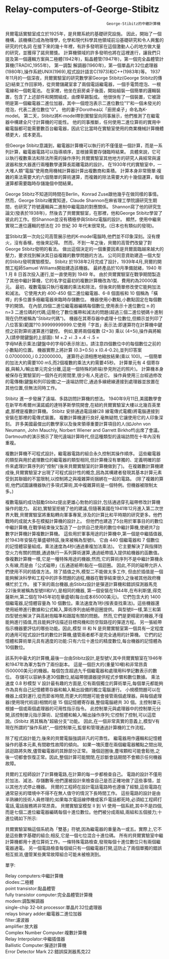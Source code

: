 # Relay-computers-of-George-Stibitz
                                                 George-Stibitz的中繼計算機

貝爾電話實驗室成立於1925年，是貝爾系統的基礎研究設施。
因此，開始了一個機構，該機構已成為物理學，化學和現代科學其他領域前沿基礎研究和令人興奮的研究的代名詞
在接下來的幾十年裡，有許多發明家在這個激動人心的地方做大量的研究，並獲得了諾貝爾獎。
計算機領域的許多發明也將在這裡進行，讓我們只提及第一個邏輯方案與二極體(1942年)，點晶體管(1947年)，第一個完全晶體管計算機(TRADIC,1955年)，
第一調製 解調器(1960年)，第一個單晶片32位處理器(1980年),操作系統UNIX(1969),程式設計語言C(1973)和C++(1983年)等。
1937年11月的一個深夜，貝爾實驗室的研究數學家George Stibitz(George Stibitz的傳記)結束工作回家時，從貝爾儲藏室拿了兩個電話繼電器，一個手電筒燈泡、一根電線和一個乾電池。
在家裡，他坐在廚房桌子後面，開始組裝一個簡單的邏輯裝置，包含了上述部件和開關組成，由煙草錫製成。
他很快有了一個裝置，它被證明是第一個繼電器二進位加器，其中一個燈泡表示二進位數位"1"和一個未發光的燈泡，代表二進位數位"0"。
他的妻子Dorothea以「廚房桌子」命名為K-model。
第二天，Stibitz將K-model帶到實驗室向同事展示，他們推測了在繼電器中構建全尺寸計算機的可能性。
他的同事推斷，任何使用二進位算術的實用中繼電腦都可能需要數百台繼電器，因此它比當時在實驗室使用的商業機械計算機體積更大，成本更高。
 
但George Stibitz意識到，繼電器計算機可以執行的不僅僅是一個計算，而是一系列計算，繼電器電路可以指導順序，並根據需要存儲臨時結果。
具體來說，它可以執行複數乘法和除法所需的操作序列:貝爾實驗室其他地方的研究人員經常與濾波器和放大器進行兩種數學運算長距離電路的設計。
在1930年代的實驗室中，一大堆人類“電腦”使用商用機械計算器計算出複數商和乘積。
計算本身非常簡單:複雜的乘法需要大約六個簡單的算術運算，而複雜的除法需要大約十幾個運算，每個運算都需要臨時存儲幾個中間結果。

 George Stibitz不知道同時間在Berlin，Konrad Zuse跟他幾乎在做同樣的事情。
 然而，George Stibitz確實知道，Claude Shannon在麻省理工學院讀研究生期間，也研究了符號邏輯與二進制中繼電路的對應關係。
 Shannon寫了他的研究生論文(發表於1938年)，然後去了貝爾實驗室，在那裡，他和George Stibitz學習了彼此的工作。但Shannon並沒有積極參與Stibitz電腦的設計。
 顯然，使用中繼來實現二進位邏輯的想法在 20 世紀 30 年代末很常見。(日本也有類似的發現)。

當Stibitz第一次向公司高管展示他的K-model電腦時,他們並不印象深刻。沒有煙火，沒有香檳，他後來記得。
然而，不到一年之後，貝爾的高管們改變了對George Stibitz發明的看法。
做出這個決定的一個重要因素是貝爾面臨越來越大的壓力，要求找到解決其日益複雜的數學問題的方法。
公司同意資助建造一個大型的Stibitz發明實驗模型。
Stibitz 於1938年2月完成了設計，1939年4月,貝爾的開關工程師Samuel Williams開始建造該機器。
最終產品於10月準備就緒，1940 年 1 月 8 日首次投入運行,並一直使用到 1949 年。
由於貝爾實驗室在戰爭期間製造了其他中繼計算機，它的名字從最初的複數計算機改為1型。費用約為20000美元。
最初，複數電腦只執行複雜的乘法和除法，但後來的簡單修改使它能夠加法和減法。
它使用大約 400-450 個二進位繼電器、6-8 個面板和 10 個稱為「橫桿」的多位置多極繼電器來臨時存儲數位。
機器使用小數點,小數點固定在每個數字的開頭。
在內部,四個二進位繼電器編碼每個數位,使用表示十進位數位 n 的 n=3 二進位碼的代碼;這簡化了數位攜帶和減法的問題(超過三個二進位號碼十進制現在仍然被稱為"Stibitz代碼")。
機器在其寄存器中處理十位數位,但顯示並列印了八位答案(範圍??0.99999999999.它使用「字首」表示法:即運算符在計算機中鍵控之前對算術運算進行鍵控。
例如,要將兩個複數 (2+3i) 乘以 (4+5i),操作員將輸入(請參閱鍵盤的上部圖): M +.2 +i .3 +.4 -i .5 =                                                                 
字母M表示乘法(鍵盤中的字母D表示除法)。請注意四個數位中的每個數位之前的小數點的位置。
機器實際上將計算 (0.3+0.5i) x (0.4-0.2i),並列印答案0.07000000_i 0.22000000。
運算符必須相應地縮放結果(乘以 100)。一個簡單的加法大約需要100 mS,而2個複數的乘法大約需要45秒。
計算單元有 4 個寄存器,與輸入/輸出單元完全分離,這是一個特殊的終端(參見附近的照片)。
計算機本身被保存在實驗室的一個外在的房間里,很少有人見過它。
操作員使用三台經過修改的電傳機(鍵盤和列印設備)之一遠端訪問它,通過多線總線連接到處理器並放置在其他位置,但無法同時工作。

Stibitz 進一步發展了遠端、多路訪問計算機的想法。
1940年9月11日,美國數學會在新罕布希爾州漢諾威的達特茅斯學院開會,在紐約貝爾實驗室大樓以北幾百英里處,那裡是複數計算機。
Stibitz 安排通過電話線(28 線電傳式電纜)將電腦連接到安裝在那裡的電傳式裝置。
複數計算機運行良好,毫無疑問,它讓使用它的人印象深刻。
許多美國最傑出的數學家以及後來領導重要計算項目的人(如John von Neumann, John Mauchly, Norbert Wiener and Garrett Birkhoff)出席了會議。
Dartmouth的演示預示了現代遠端計算時代,但這種類型的遠端訪問在十年內沒有重複。

複數計算機不可程式設計。繼電器電路的組合永久控制其操作順序。
這些繼電器的類型與用於處理數位的繼電器的類型相同,但計算機沒有單獨的、定義明確的部件來處理計算序列的"控制"(後來貝爾實驗室的計算機做到了)。
在複雜數計算機建成後,貝爾實驗室才出現了可程式設計性的概念,因為其構建者發現其基本計算元素受到其聯姻的不當限制,以控制將之與複雜算術捆綁在一起的電路。
(除了複雜的算術,他們試圖讓機器執行多項式算術,其中複雜算術是一個特例。但機器被限制太多。)

複數電腦的成功鼓勵Stibitz提出更雄心勃勃的設計,包括通過穿孔磁帶修改計算機操作的能力。
起初,實驗室拒絕了他的建議,但隨著美國在1941年12月進入第二次世界大戰,貝爾實驗室將重點轉向軍事專案,涉及的計算比和平時期的研究更多。他們戰時的成就大多在模擬計算機的設計上。
但他們也建造了5台用於軍事目的的數位中繼計算機,在戰爭結束後又製造了一台供自己使用的數位中繼計算機,使總共7台數字計算機計算複數計算機。
這些用於軍事用途的計算機中,第一個是中繼插值器,於1943年安裝在華盛頓特區,後來被稱為型號II。
它由 440 個繼電器和 7 個數位的記憶體容量組成。乘法速度為4秒(通過重複加法乘法)。
它主要解決了與指揮防空火力有關的問題,通過執行一系列算術運算,通過紙帶插入提供給機器的函數值。
像複數計算機一樣,它是一種特殊用途的機器;然而,它的算術序列不是中繼計算機永久有線,而是由「公式磁帶」(五通道紙帶)黏在一個迴圈。
因此,不同的磁帶允許人們使用不同的插值方法。除了插值之外,模型二不能做太多工作,
但由於插值是一個能夠解決科學和工程中的許多問題的過程,機器在戰爭結束很久之後被其他政府機構忙於工作。
接下來的兩台機器,由Stibitz設計是彈道計算機和錯誤探測器馬克22(後來被稱為型號III和IV),是相同的機器,
第一個安裝在1944年,在布利斯堡,得克薩斯州,第二個在1945年初在華盛頓(每台成本65000美元)。
它們包含大約 1400 個繼電器,記憶體容量為 10 個數位。乘法速度為1秒(按表查找乘法)。這些機器還使用紙帶進行數據和公式輸入,算術序列由紙帶迴圈提供。
與型號II一樣,第三和第四型號也解決了與高射炮瞄準和跟蹤有關的問題。
然而,它們是更精密的機器,不僅能夠進行插值,而且能夠評估描述目標飛機和防空殼路徑的彈道方程。
另一張紙帶指示機器要評估的哪些功能。因此,模型 III 和 N 是貝爾實驗室第一個具有一定程度的通用可程式設計性的數位計算機,儘管兩者都不是完全通用的計算機。
它們的記憶體和算術單元具有適度的功能:只有六位十進位的精度數位,每台機器的記憶體為10個數位。

該系列中最大的計算機,最後一台由Stibitz設計,是型號V,其中貝爾實驗室在1946年和1947年為軍方製作了兩份副本。
這是一個巨大的(重量10噸)和非常昂貴(500000美元)的機器。每個包含超過九千個繼電器和處理用科學記數表示的數位。
存儲可以容納多達30個數位,紙磁帶閱讀器提供程式步驟和數位數據。
乘法速度 0.8 秒模型 V 設計最有趣的方面是,它有兩個獨立的算術單元,每個單元都能夠作為具有自己記憶體寄存器和輸入輸出設備的獨立電腦運行。
小規模問題可以在機器上成對運行,從而節省時間,而更大的問題可能會接管兩個處理器。與每個處理器(使用現代術語)相關的是 15 個記憶體寄存器,整個電腦總共 30 個。主控制單元根據一個或兩個處理器的可用性指示指令。
此控制單元與處理器中的控制單元分開,該控制單元指示算術、記憶體和輸入/輸出操作序列;它控制了控制,可以這麼說。(Stibitz 將其稱為"超級分支"功能。
因此,在一個非常真實的意義上,模型V有現在所謂的"操作系統",一個控制單元,監督和管理通過計算機的工作流程。

除了程式設計能力,後來的貝爾電腦強調非凡的可靠性。
繼電器用作邏輯和記憶體操作的基本元素,有間歇性故障的傾向。
如果一塊灰塵在兩個繼電器觸點之間出現,該迴路將失敗,儘管繼電器的其餘部分正常。
幾個迴圈後,塵埃顆粒可能會鬆弛,之後一切都會恢復正常。因此,整個計算可能關閉,在診斷會話期間不會顯示任何機器故障。

貝爾的工程師設計了計算機電路,在計算的每一步都檢查自己。
電路的設計不僅用於加法、減法、存儲數等;他們還被設計來檢查自己是否正確地做了這些事情，並以其他方式停止機器。
貝爾的工程師在設計電話電路時也遵循了經驗,這些電路在通常惡劣的環境中不得不在無人值守的情況下長時間工作。
這些電路的設計是由半熟練的技術人員修理的;如果每次電話線停機或客戶電話都死時,必須給工程師打電話,電話服務將非常昂貴。
貝爾實驗室模型 II 到 VI 使用一個系統,其中不是四個,而是七個二進位繼電器編碼每個十進位數位。他們被分成兩組,兩組和五個接力;十進位碼如下所示:

貝爾實驗室稱這個系統為「雙基」符號,因為繼電器的重量為一或五。實際上,它不是這些數字基礎的組合;相反,它是一個七位混合十進位碼。
所有的貝爾實驗室中繼計算機都用十進位算術工作。一條特殊電路檢查,發現每個十進位數位只有兩個繼電器通電。
另一個電路檢查每個組只有一個繼電器打開,這防止了兩個單獨的錯誤相互抵消,儘管某些異常故障組合可能未被檢測到。

單字:

Relay computers:中繼計算機                                               
diodes:二極體                                                
point transistor:點晶體管                                                 
fully transistor computer:完全晶體管計算機                                                          
modem:調製解調器                                                               
single-chip 32-bit processor:單晶片32位處理器                                              
relays binary adder:繼電器二進位加器                                              
filter:濾波器                                                                                    
amplifier:放大器                                                                               
Complex Number Computer:複數計算機                                                                 
Relay Interpolator:中繼插值器                                                            
Ballistic Computer:彈道計算機                                                                            
Error Detector Mark 22:錯誤探測器馬克22                                                              
